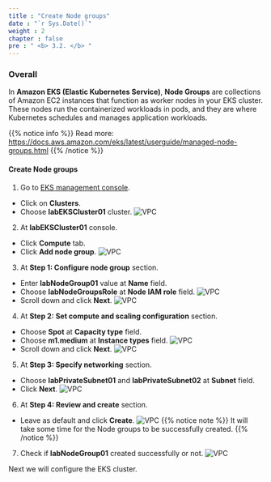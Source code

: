 ```yaml
---
title : "Create Node groups"
date : "`r Sys.Date()`"
weight : 2
chapter : false
pre : " <b> 3.2. </b> "
---
```


### Overall
In **Amazon EKS (Elastic Kubernetes Service)**, **Node Groups** are collections of Amazon EC2 instances that function as worker nodes in your EKS cluster. These nodes run the containerized workloads in pods, and they are where Kubernetes schedules and manages application workloads.

{{% notice info %}}
Read more: https://docs.aws.amazon.com/eks/latest/userguide/managed-node-groups.html
{{% /notice %}}

#### Create Node groups
1. Go to [EKS management console](https://console.aws.amazon.com/eks/home).
  - Click on **Clusters**.
  - Choose **labEKSCluster01** cluster.
  ![VPC](/workshop.chaunguyen.site/3.eks/ws01-createeks22.png)

2. At **labEKSCluster01** console.
  - Click **Compute** tab.
  - Click **Add node group**.
  ![VPC](/workshop.chaunguyen.site/3.eks/ws01-createeks23.png)

3. At **Step 1: Configure node group** section.
  - Enter **labNodeGroup01** value at **Name** field.
  - Choose **labNodeGroupsRole** at **Node IAM role** field.
  ![VPC](/workshop.chaunguyen.site/3.eks/ws01-createeks24.png)
  - Scroll down and click **Next**.
  ![VPC](/workshop.chaunguyen.site/3.eks/ws01-createeks25.png)

4. At **Step 2: Set compute and scaling configuration** section.
  - Choose **Spot** at **Capacity type** field.
  - Choose **m1.medium** at **Instance types** field.
  ![VPC](/workshop.chaunguyen.site/3.eks/ws01-createeks26.png)
  - Scroll down and click **Next**.
  ![VPC](/workshop.chaunguyen.site/3.eks/ws01-createeks27.png)

5. At **Step 3: Specify networking** section.
  - Choose **labPrivateSubnet01** and **labPrivateSubnet02** at **Subnet** field.
  - Click **Next**.
  ![VPC](/workshop.chaunguyen.site/3.eks/ws01-createeks28.png)

6. At **Step 4: Review and create** section.
  - Leave as default and click **Create**.
  ![VPC](/workshop.chaunguyen.site/3.eks/ws01-createeks29.png)
  {{% notice note %}}
  It will take some time for the Node groups to be successfully created.
  {{% /notice %}}

7. Check if **labNodeGroup01** created successfully or not.
  ![VPC](/workshop.chaunguyen.site/3.eks/ws01-createeks30.png)

Next we will configure the EKS cluster.
